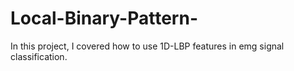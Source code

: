# Local-Binary-Pattern- 
In this project, I covered how to use 1D-LBP features in emg signal classification.
